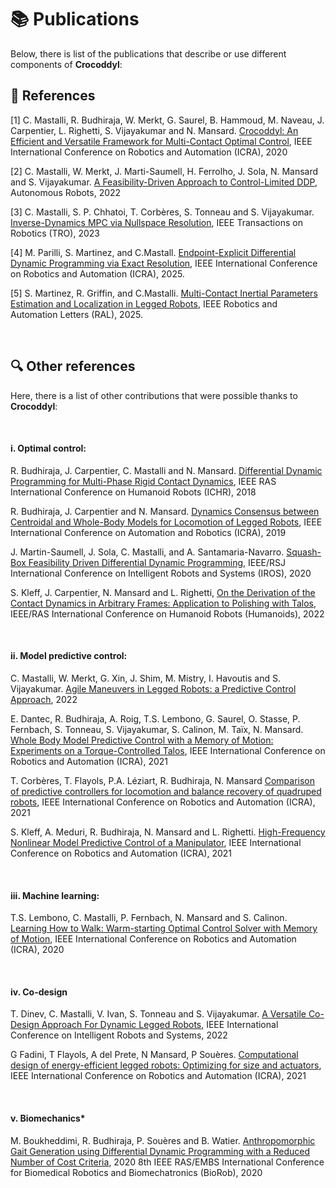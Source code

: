 # 📚 Publications

Below, there is list of the publications that describe or use different components of **Crocoddyl**:

## 🧩 References
<a id="1">[1]</a> C. Mastalli, R. Budhiraja, W. Merkt, G. Saurel, B. Hammoud, M. Naveau, J. Carpentier, L. Righetti, S. Vijayakumar and N. Mansard. [Crocoddyl: An Efficient and Versatile Framework for Multi-Contact Optimal Control](https://cmastalli.github.io/publications/crocoddyl20icra.html), IEEE International Conference on Robotics and Automation (ICRA), 2020

<a id="2">[2]</a> C. Mastalli, W. Merkt, J. Marti-Saumell, H. Ferrolho, J. Sola, N. Mansard and S. Vijayakumar. [A Feasibility-Driven Approach to Control-Limited DDP](https://arxiv.org/pdf/2010.00411.pdf), Autonomous Robots, 2022

<a id="3">[3]</a> C. Mastalli, S. P. Chhatoi, T. Corbères, S. Tonneau and S. Vijayakumar. [Inverse-Dynamics MPC via Nullspace Resolution](https://arxiv.org/pdf/2209.05375.pdf), IEEE Transactions on Robotics (TRO), 2023

<a id="4">[4]</a> M. Parilli, S. Martinez, and C.Mastall. [Endpoint-Explicit Differential Dynamic Programming via Exact Resolution](https://arxiv.org/pdf/2503.03897), IEEE International Conference on Robotics and Automation (ICRA), 2025.

<a id="5">[5]</a> S. Martinez, R. Griffin, and C.Mastalli. [Multi-Contact Inertial Parameters Estimation and Localization in Legged Robots](https://arxiv.org/pdf/2403.17161), IEEE Robotics and Automation Letters (RAL), 2025.

&nbsp;

## 🔍 Other references
Here, there is a list of other contributions that were possible thanks to **Crocoddyl**:

&nbsp;

#### i. Optimal control:


R. Budhiraja, J. Carpentier, C. Mastalli and N. Mansard. [Differential Dynamic Programming for Multi-Phase Rigid Contact Dynamics](https://cmastalli.github.io/publications/mddp18.html), IEEE RAS International Conference on Humanoid Robots (ICHR), 2018

R. Budhiraja, J. Carpentier and N. Mansard. [Dynamics Consensus between Centroidal and Whole-Body Models for Locomotion of Legged Robots](https://arxiv.org/pdf/1904.05072.pdf), IEEE International Conference on Automation and Robotics (ICRA), 2019

J. Martin-Saumell, J. Sola, C. Mastalli, and A. Santamaria-Navarro. [Squash-Box Feasibility Driven Differential Dynamic Programming](https://cmastalli.github.io/publications/squashddp20iros.html),  IEEE/RSJ International Conference on Intelligent Robots and Systems (IROS), 2020

S. Kleff, J. Carpentier, N. Mansard and L. Righetti, [On the Derivation of the Contact Dynamics in Arbitrary Frames: Application to Polishing with Talos](https://hal.science/hal-03758989/document), IEEE/RAS International Conference on Humanoid Robots (Humanoids), 2022


&nbsp;

#### ii. Model predictive control:

C. Mastalli, W. Merkt, G. Xin, J. Shim, M. Mistry, I. Havoutis and S. Vijayakumar. [Agile Maneuvers in Legged Robots: a Predictive Control Approach](https://arxiv.org/pdf/2203.07554.pdf), 2022

E. Dantec, R. Budhiraja, A. Roig, T.S. Lembono, G. Saurel, O. Stasse, P. Fernbach, S. Tonneau, S. Vijayakumar, S. Calinon, M. Taïx, N. Mansard. [Whole Body Model Predictive Control with a Memory of Motion: Experiments on a Torque-Controlled Talos](https://hal.archives-ouvertes.fr/hal-02995796/file/HAL_MPC_memory_collision.pdf), IEEE International Conference on Robotics and Automation (ICRA), 2021

T. Corbères, T. Flayols, P.A. Léziart, R. Budhiraja, N. Mansard
[Comparison of predictive controllers for locomotion and balance recovery of quadruped robots](https://hal.laas.fr/hal-03034022/file/icra20_corberes.pdf), IEEE International Conference on Robotics and Automation (ICRA), 2021

S. Kleff, A. Meduri, R. Budhiraja, N. Mansard and L. Righetti.
[High-Frequency Nonlinear Model Predictive Control of a Manipulator](https://hal.archives-ouvertes.fr/hal-02993058v2/document), IEEE International Conference on Robotics and Automation (ICRA), 2021

&nbsp;

#### iii. Machine learning:

T.S. Lembono, C. Mastalli, P. Fernbach, N. Mansard and S. Calinon. [Learning How to Walk: Warm-starting Optimal Control Solver with Memory of Motion](https://cmastalli.github.io/publications/learningwalk20icra.html), IEEE International Conference on Robotics and Automation (ICRA), 2020

&nbsp;

#### iv. Co-design

T. Dinev, C. Mastalli, V. Ivan, S. Tonneau and S. Vijayakumar. [A Versatile Co-Design Approach For Dynamic Legged Robots](https://arxiv.org/pdf/2103.04660.pdf), IEEE International Conference on Intelligent Robots and Systems, 2022

G Fadini, T Flayols, A del Prete, N Mansard, P Souères. [Computational design of energy-efficient legged robots: Optimizing for size and actuators](https://hal.archives-ouvertes.fr/hal-02993624v2/document), IEEE International Conference on Robotics and Automation (ICRA), 2021

&nbsp;

#### v. Biomechanics*

M. Boukheddimi, R. Budhiraja, P. Souères and B. Watier. [Anthropomorphic Gait Generation using Differential Dynamic Programming with a Reduced Number of Cost Criteria](https://www.researchgate.net/publication/341600397_Anthropomorphic_Gait_Generation_using_Differential_Dynamic_Programming_with_a_Reduced_Number_of_Cost_Criteria),  2020 8th IEEE RAS/EMBS International Conference for Biomedical Robotics and Biomechatronics (BioRob), 2020
